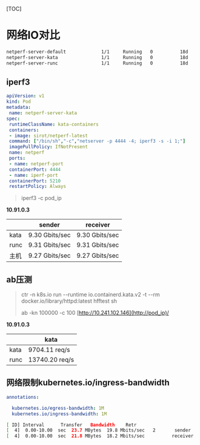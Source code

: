  [TOC]

# 网络IO对比
```bash
netperf-server-default             1/1     Running   0          18d     10.192.181.19    rqy-k8s-1 
netperf-server-kata                1/1     Running   0          18d     10.192.173.212   rqy-k8s-3 
netperf-server-runc                1/1     Running   0          18d     10.192.173.213   rqy-k8s-3 
```


## iperf3

```yaml
apiVersion: v1
kind: Pod
metadata:
 name: netperf-server-kata
spec:
 runtimeClassName: kata-containers
 containers:
 - image: sirot/netperf-latest
 command: ["/bin/sh","-c","netserver -p 4444 -4; iperf3 -s -i 1;"]
 imagePullPolicy: IfNotPresent
 name: netperf
 ports:
 - name: netperf-port
 containerPort: 4444
 - name: iperf-port
 containerPort: 5210
 restartPolicy: Always
```

> iperf3 -c pod_ip

**10.91.0.3**

|      | sender         | receiver       |
| ---- | -------------- | -------------- |
| kata | 9.30 Gbits/sec | 9.30 Gbits/sec |
| runc | 9.31 Gbits/sec | 9.31 Gbits/sec |
| 主机 | 9.27 Gbits/sec | 9.27 Gbits/sec |



## ab压测

> ctr -n k8s.io run --runtime io.containerd.kata.v2 -t --rm docker.io/library/httpd:latest hfftest sh
>
> ab -kn 100000 -c 100 [http://10.241.102.146](http://pod_ip)/

**10.91.0.3**

|      | kata           |
| ---- | -------------- |
| kata | 9704.11 req/s  |
| runc | 13740.20 req/s |



## 网络限制kubernetes.io/ingress-bandwidth

 

```yaml
annotations:

  kubernetes.io/egress-bandwidth: 1M
  kubernetes.io/ingress-bandwidth: 1M
```
```bash
[ ID] Interval      Transfer   Bandwidth    Retr
[  4]  0.00-10.00  sec  23.7 MBytes  19.8 Mbits/sec   2       sender
[  4]  0.00-10.00  sec  21.8 MBytes  18.2 Mbits/sec          receiver
```
 